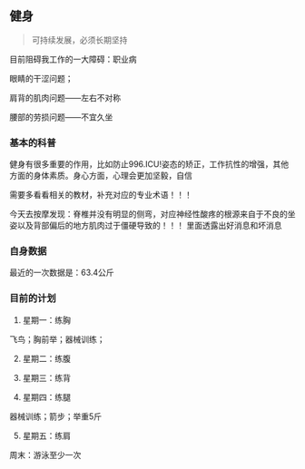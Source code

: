 ## 健身

> 可持续发展，必须长期坚持

目前阻碍我工作的一大障碍：职业病

眼睛的干涩问题；

肩背的肌肉问题——左右不对称

腰部的劳损问题——不宜久坐

### 基本的科普

健身有很多重要的作用，比如防止996.ICU!姿态的矫正，工作抗性的增强，其他方面的身体素质。身心方面，心理会更加坚毅，自信

需要多看看相关的教材，补充对应的专业术语！！！

今天去按摩发现：脊椎并没有明显的侧弯，对应神经性酸疼的根源来自于不良的坐姿以及背部偏后的地方肌肉过于僵硬导致的！！！
里面透露出好消息和坏消息

### 自身数据

最近的一次数据是：63.4公斤

### 目前的计划

1. 星期一：练胸

飞鸟；胸前举；器械训练；

2. 星期二：练腹

3. 星期三：练背

4. 星期四：练腿

器械训练；箭步；举重5斤

5. 星期五：练肩


周末：游泳至少一次